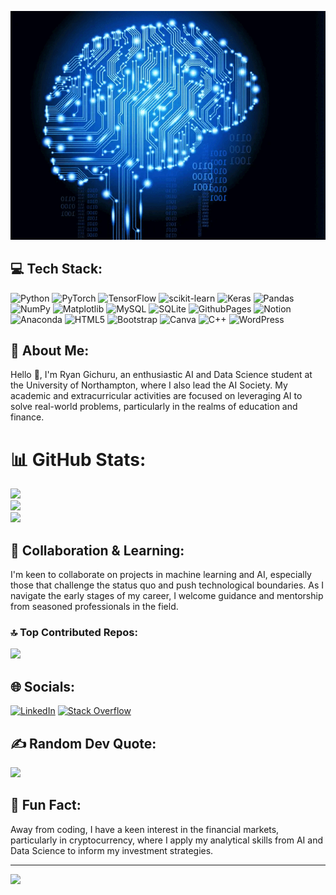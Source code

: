 ![Deep Learning](https://github.com/ryantigi254/Personal-Website-Portfolio/blob/main/Structure/Assets/deepLearning-ezgif.com-webp-to-gif-converter.gif)
## 💻 Tech Stack:
![Python](https://img.shields.io/badge/python-3670A0?style=plastic&logo=python&logoColor=ffdd54) ![PyTorch](https://img.shields.io/badge/PyTorch-%23EE4C2C.svg?style=plastic&logo=PyTorch&logoColor=white) ![TensorFlow](https://img.shields.io/badge/TensorFlow-%23FF6F00.svg?style=plastic&logo=TensorFlow&logoColor=white) ![scikit-learn](https://img.shields.io/badge/scikit--learn-%23F7931E.svg?style=plastic&logo=scikit-learn&logoColor=white) ![Keras](https://img.shields.io/badge/Keras-%23D00000.svg?style=plastic&logo=Keras&logoColor=white) ![Pandas](https://img.shields.io/badge/pandas-%23150458.svg?style=plastic&logo=pandas&logoColor=white) ![NumPy](https://img.shields.io/badge/numpy-%23013243.svg?style=plastic&logo=numpy&logoColor=white) ![Matplotlib](https://img.shields.io/badge/Matplotlib-%23ffffff.svg?style=plastic&logo=Matplotlib&logoColor=black) ![MySQL](https://img.shields.io/badge/mysql-%2300000f.svg?style=plastic&logo=mysql&logoColor=white) ![SQLite](https://img.shields.io/badge/sqlite-%2307405e.svg?style=plastic&logo=sqlite&logoColor=white) ![GithubPages](https://img.shields.io/badge/github%20pages-121013?style=plastic&logo=github&logoColor=white) ![Notion](https://img.shields.io/badge/Notion-%23000000.svg?style=plastic&logo=notion&logoColor=white) ![Anaconda](https://img.shields.io/badge/Anaconda-%2344A833.svg?style=plastic&logo=anaconda&logoColor=white) ![HTML5](https://img.shields.io/badge/html5-%23E34F26.svg?style=plastic&logo=html5&logoColor=white) ![Bootstrap](https://img.shields.io/badge/bootstrap-%238511FA.svg?style=plastic&logo=bootstrap&logoColor=white) ![Canva](https://img.shields.io/badge/Canva-%2300C4CC.svg?style=plastic&logo=Canva&logoColor=white) ![C++](https://img.shields.io/badge/c++-%2300599C.svg?style=plastic&logo=c%2B%2B&logoColor=white) ![WordPress](https://img.shields.io/badge/WordPress-%23117AC9.svg?style=plastic&logo=WordPress&logoColor=white)

## 💫 About Me:
Hello 👋, I'm Ryan Gichuru, an enthusiastic AI and Data Science student at the University of Northampton, where I also lead the AI Society. My academic and extracurricular activities are focused on leveraging AI to solve real-world problems, particularly in the realms of education and finance.

# 📊 GitHub Stats:
![](https://github-readme-stats.vercel.app/api?username=ryantigi254&theme=nightowl&hide_border=false&include_all_commits=true&count_private=true)<br/> 
![](https://github-readme-streak-stats.herokuapp.com/?user=ryantigi254&theme=nightowl&hide_border=false)<br/>
![](https://github-readme-stats.vercel.app/api/top-langs/?username=ryantigi254&theme=nightowl&hide_border=false&include_all_commits=true&count_private=true&layout=compact)

## 🤝 Collaboration & Learning:
I'm keen to collaborate on projects in machine learning and AI, especially those that challenge the status quo and push technological boundaries. As I navigate the early stages of my career, I welcome guidance and mentorship from seasoned professionals in the field.

### 🔝 Top Contributed Repos:
![](https://github-contributor-stats.vercel.app/api?username=ryantigi254&limit=5&theme=dracula&combine_all_yearly_contributions=true)

## 🌐 Socials:
[![LinkedIn](https://img.shields.io/badge/LinkedIn-%230077B5.svg?logo=linkedin&logoColor=white)](https://linkedin.com/in/https://www.linkedin.com/in/ryan-gichuru-1bba671a8/) [![Stack Overflow](https://img.shields.io/badge/-Stackoverflow-FE7A16?logo=stack-overflow&logoColor=white)](https://stackoverflow.com/users/https://stackoverflow.com/users/23347545/ryan-mutiga)

## ✍️ Random Dev Quote:
![](https://quotes-github-readme.vercel.app/api?type=horizontal&theme=radical)

## 🎉 Fun Fact:
Away from coding, I have a keen interest in the financial markets, particularly in cryptocurrency, where I apply my analytical skills from AI and Data Science to inform my investment strategies.

---
[![](https://visitcount.itsvg.in/api?id=ryantigi254&icon=0&color=0)](https://visitcount.itsvg.in)

